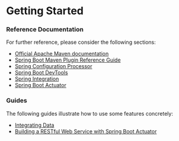 # Getting Started

### Reference Documentation
For further reference, please consider the following sections:

* [Official Apache Maven documentation](https://maven.apache.org/guides/index.html)
* [Spring Boot Maven Plugin Reference Guide](https://docs.spring.io/spring-boot/docs/2.2.2.BUILD-SNAPSHOT/maven-plugin/)
* [Spring Configuration Processor](https://docs.spring.io/spring-boot/docs/2.2.1.RELEASE/reference/htmlsingle/#configuration-metadata-annotation-processor)
* [Spring Boot DevTools](https://docs.spring.io/spring-boot/docs/2.2.1.RELEASE/reference/htmlsingle/#using-boot-devtools)
* [Spring Integration](https://docs.spring.io/spring-boot/docs/2.2.1.RELEASE/reference/htmlsingle/#boot-features-integration)
* [Spring Boot Actuator](https://docs.spring.io/spring-boot/docs/2.2.1.RELEASE/reference/htmlsingle/#production-ready)

### Guides
The following guides illustrate how to use some features concretely:

* [Integrating Data](https://spring.io/guides/gs/integration/)
* [Building a RESTful Web Service with Spring Boot Actuator](https://spring.io/guides/gs/actuator-service/)

